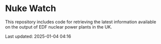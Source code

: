 # Nuke Watch

This repository includes code for retrieving the latest information available on the output of EDF nuclear power plants in the UK.

Last updated: 2025-01-04 04:16
